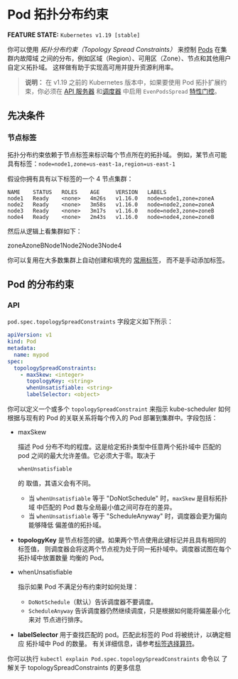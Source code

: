 # Pod 拓扑分布约束

**FEATURE STATE:** `Kubernetes v1.19 [stable]`

你可以使用 *拓扑分布约束（Topology Spread Constraints）* 来控制 [Pods](https://kubernetes.io/docs/concepts/workloads/pods/pod-overview/) 在集群内故障域 之间的分布，例如区域（Region）、可用区（Zone）、节点和其他用户自定义拓扑域。 这样做有助于实现高可用并提升资源利用率。

> **说明：** 在 v1.19 之前的 Kubernetes 版本中，如果要使用 Pod 拓扑扩展约束，你必须在 [API 服务器](https://kubernetes.io/zh/docs/concepts/overview/components/#kube-apiserver) 和[调度器](https://kubernetes.io/zh/docs/reference/command-line-tools-reference/kube-scheduler/) 中启用 `EvenPodsSpread` [特性门控](https://kubernetes.io/zh/docs/reference/command-line-tools-reference/feature-gates/)。

## 先决条件

### 节点标签

拓扑分布约束依赖于节点标签来标识每个节点所在的拓扑域。 例如，某节点可能具有标签：`node=node1,zone=us-east-1a,region=us-east-1`

假设你拥有具有以下标签的一个 4 节点集群：

```
NAME    STATUS   ROLES    AGE     VERSION   LABELS
node1   Ready    <none>   4m26s   v1.16.0   node=node1,zone=zoneA
node2   Ready    <none>   3m58s   v1.16.0   node=node2,zone=zoneA
node3   Ready    <none>   3m17s   v1.16.0   node=node3,zone=zoneB
node4   Ready    <none>   2m43s   v1.16.0   node=node4,zone=zoneB
```

然后从逻辑上看集群如下：

zoneAzoneBNode1Node2Node3Node4

你可以复用在大多数集群上自动创建和填充的 [常用标签](https://kubernetes.io/zh/docs/reference/kubernetes-api/labels-annotations-taints/)， 而不是手动添加标签。

## Pod 的分布约束

### API

`pod.spec.topologySpreadConstraints` 字段定义如下所示：

```yaml
apiVersion: v1
kind: Pod
metadata:
  name: mypod
spec:
  topologySpreadConstraints:
    - maxSkew: <integer>
      topologyKey: <string>
      whenUnsatisfiable: <string>
      labelSelector: <object>
```

你可以定义一个或多个 `topologySpreadConstraint` 来指示 kube-scheduler 如何根据与现有的 Pod 的关联关系将每个传入的 Pod 部署到集群中。字段包括：

- maxSkew

   

  描述 Pod 分布不均的程度。这是给定拓扑类型中任意两个拓扑域中 匹配的 pod 之间的最大允许差值。它必须大于零。取决于

   

  ```
  whenUnsatisfiable
  ```

   

  的 取值，其语义会有不同。

  - 当 `whenUnsatisfiable` 等于 "DoNotSchedule" 时，`maxSkew` 是目标拓扑域 中匹配的 Pod 数与全局最小值之间可存在的差异。
  - 当 `whenUnsatisfiable` 等于 "ScheduleAnyway" 时，调度器会更为偏向能够降低 偏差值的拓扑域。

- **topologyKey** 是节点标签的键。如果两个节点使用此键标记并且具有相同的标签值， 则调度器会将这两个节点视为处于同一拓扑域中。调度器试图在每个拓扑域中放置数量 均衡的 Pod。

- whenUnsatisfiable

   

  指示如果 Pod 不满足分布约束时如何处理：

  - `DoNotSchedule`（默认）告诉调度器不要调度。
  - `ScheduleAnyway` 告诉调度器仍然继续调度，只是根据如何能将偏差最小化来对 节点进行排序。

- **labelSelector** 用于查找匹配的 pod。匹配此标签的 Pod 将被统计，以确定相应 拓扑域中 Pod 的数量。 有关详细信息，请参考[标签选择算符](https://kubernetes.io/zh/docs/concepts/overview/working-with-objects/labels/#label-selectors)。

你可以执行 `kubectl explain Pod.spec.topologySpreadConstraints` 命令以 了解关于 topologySpreadConstraints 的更多信息